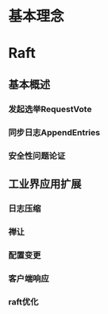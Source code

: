 # 基本理念


# Raft

## 基本概述

### 发起选举RequestVote

### 同步日志AppendEntries

### 安全性问题论证

## 工业界应用扩展

### 日志压缩

### 禅让

### 配置变更

### 客户端响应

### raft优化
